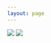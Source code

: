 ```yaml
---
layout: page
---
```


<div class="gallery-page">
  <img src="{{ site.photourl }}/photos/paint-y-1.jpg"/>
  <img src="{{ site.photourl }}/photos/paint-y-1-1.jpg"/>
</div>